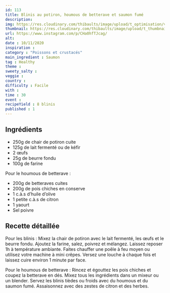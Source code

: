 ```yaml
---
id: 113
title: Blinis au potiron, houmous de betterave et saumon fumé
description: 
img: https://res.cloudinary.com/thibaults/image/upload/t_optimisation/v1605387392/Recipes/20201110_blinis_potiron.jpg
thumbnail: https://res.cloudinary.com/thibaults/image/upload/t_thumbnail_josie/v1605387392/Recipes/20201110_blinis_potiron.jpg
url: https://www.instagram.com/p/CHa0hfTJcag/
alt: 
date : 10/11/2020
inspiration : 
category : "Poissons et crustacés"
main_ingredient : Saumon
tag : Healthy
theme : 
sweety_salty : 
veggie : 
country :
difficulty : Facile
with : 
time : 30
event :
recipeYield : 8 blinis
published : 1
---
```


## Ingrédients
 - 250g de chair de potiron cuite
 - 125g de lait fermenté ou de kéfir
 - 2 œufs
 - 25g de beurre fondu
 - 100g de farine

Pour le houmous de betterave :
 - 200g de betteraves cuites
 - 200g de pois chiches en conserve
 - 1 c.à.s d’huile d’olive
 - 1 petite c.à.s de citron
 - 1 yaourt
 - Sel poivre

## Recette détaillée
Pour les blinis : Mixez la chair de potiron avec le lait fermenté, les œufs et le beurre fondu. Ajoutez la farine, salez, poivrez et mélangez. Laissez reposer 1h à température ambiante. Faites chauffer une poêle à feu moyen ou utilisez votre machine à mini crêpes. Versez une louche à chaque fois et laissez cuire environ 1 minute par face.

Pour le houmous de betterave : Rincez et égouttez les pois chiches et coupez la betterave en dés. Mixez tous les ingrédients dans un mixeur ou un blender. Servez les blinis tièdes ou froids avec du houmous et du saumon fumé. Assaisonnez avec des zestes de citron et des herbes.
